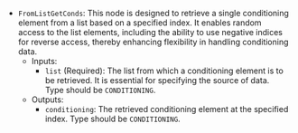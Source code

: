 - `FromListGetConds`: This node is designed to retrieve a single conditioning element from a list based on a specified index. It enables random access to the list elements, including the ability to use negative indices for reverse access, thereby enhancing flexibility in handling conditioning data.
    - Inputs:
        - `list` (Required): The list from which a conditioning element is to be retrieved. It is essential for specifying the source of data. Type should be `CONDITIONING`.
    - Outputs:
        - `conditioning`: The retrieved conditioning element at the specified index. Type should be `CONDITIONING`.
